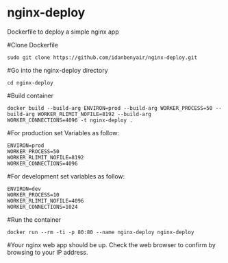 # nginx-deploy
Dockerfile to deploy a simple nginx app

#Clone Dockerfile
```
sudo git clone https://github.com/idanbenyair/nginx-deploy.git
```

#Go into the nginx-deploy directory
```
cd nginx-deploy
```

#Build container
```
docker build --build-arg ENVIRON=prod --build-arg WORKER_PROCESS=50 --build-arg WORKER_RLIMIT_NOFILE=8192 --build-arg WORKER_CONNECTIONS=4096 -t nginx-deploy .
```

#For production set Variables as follow:

```
ENVIRON=prod
WORKER_PROCESS=50
WORKER_RLIMIT_NOFILE=8192
WORKER_CONNECTIONS=4096
```

#For development set variables as follow:

```
ENVIRON=dev
WORKER_PROCESS=10
WORKER_RLIMIT_NOFILE=4096
WORKER_CONNECTIONS=1024
```

#Run the container
```
docker run --rm -ti -p 80:80 --name nginx-deploy nginx-deploy
```

#Your nginx web app should be up. Check the web browser to confirm by browsing to your IP address.
